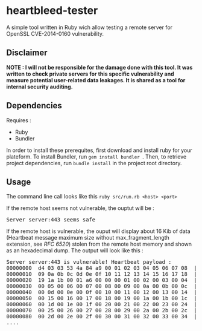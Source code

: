 heartbleed-tester
=================

A simple tool written in Ruby wich allow testing a remote server for OpenSSL CVE-2014-0160 vulnerability.

## Disclaimer

**NOTE : I will not be responsible for the damage done with this tool. It was written to check private servers for this specific vulnerability and measure potential user-related data leakages. It is shared as a tool for internal security auditing.**

## Dependencies

Requires :

- Ruby
- Bundler

In order to install these prerequites, first download and install ruby for your plateform.
To install Bundler, run ```gem install bundler ```. Then, to retrieve project dependencies, run ```bundle install``` in the project root directory.


## Usage

The command line call looks like this ```ruby src/run.rb <host> <port>```

If the remote host seems not vulnerable, the ouptut will be :

<pre>
Server server:443 seems safe
</pre>

If the remote host is vulnerable, the ouput will display about 16 Kib of data (Heartbeat message maximum size without max_fragment_length extension, see *RFC 6520*) stolen from the remote host memory and shown as an hexadecimal dump. The output will look like this :

<pre>
Server server:443 is vulnerable! Heartbeat payload :
00000000  d4 03 03 53 4a 84 a9 00 01 02 03 04 05 06 07 08  |...SJ...........|
00000010  09 0a 0b 0c 0d 0e 0f 10 11 12 13 14 15 16 17 18  |................|
00000020  19 1a 1b 00 01 a6 00 00 00 01 00 02 00 03 00 04  |................|
00000030  00 05 00 06 00 07 00 08 00 09 00 0a 00 0b 00 0c  |................|
00000040  00 0d 00 0e 00 0f 00 10 00 11 00 12 00 13 00 14  |................|
00000050  00 15 00 16 00 17 00 18 00 19 00 1a 00 1b 00 1c  |................|
00000060  00 1d 00 1e 00 1f 00 20 00 21 00 22 00 23 00 24  |....... .!.".#.$|
00000070  00 25 00 26 00 27 00 28 00 29 00 2a 00 2b 00 2c  |.%.&.'.(.).*.+.,|
00000080  00 2d 00 2e 00 2f 00 30 00 31 00 32 00 33 00 34  |.-.../.0.1.2.3.4|
....
</pre>



